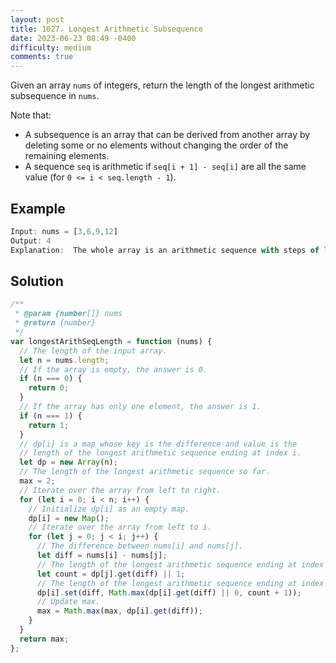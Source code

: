 ```yaml
---
layout: post
title: 1027. Longest Arithmetic Subsequence
date: 2023-06-23 08:49 -0400
difficulty: medium
comments: true
---
```


Given an array `nums` of integers, return the length of the longest arithmetic subsequence in `nums`.

Note that:

- A subsequence is an array that can be derived from another array by deleting some or no elements without changing the order of the remaining elements.
- A sequence `seq` is arithmetic if `seq[i + 1] - seq[i]` are all the same value (for `0 <= i < seq.length - 1`).

## Example

```javascript
Input: nums = [3,6,9,12]
Output: 4
Explanation:  The whole array is an arithmetic sequence with steps of length = 3.
```

## Solution

```javascript
/**
 * @param {number[]} nums
 * @return {number}
 */
var longestArithSeqLength = function (nums) {
  // The length of the input array.
  let n = nums.length;
  // If the array is empty, the answer is 0.
  if (n === 0) {
    return 0;
  }
  // If the array has only one element, the answer is 1.
  if (n === 1) {
    return 1;
  }
  // dp[i] is a map whose key is the difference and value is the
  // length of the longest arithmetic sequence ending at index i.
  let dp = new Array(n);
  // The length of the longest arithmetic sequence so far.
  max = 2;
  // Iterate over the array from left to right.
  for (let i = 0; i < n; i++) {
    // Initialize dp[i] as an empty map.
    dp[i] = new Map();
    // Iterate over the array from left to i.
    for (let j = 0; j < i; j++) {
      // The difference between nums[i] and nums[j].
      let diff = nums[i] - nums[j];
      // The length of the longest arithmetic sequence ending at index j.
      let count = dp[j].get(diff) || 1;
      // The length of the longest arithmetic sequence ending at index i.
      dp[i].set(diff, Math.max(dp[i].get(diff) || 0, count + 1));
      // Update max.
      max = Math.max(max, dp[i].get(diff));
    }
  }
  return max;
};
```
